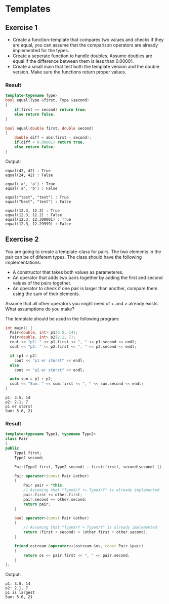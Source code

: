 # Templates
## Exercise 1
- Create a function-template that compares two values and checks if they are equal, you can assume that the comparison operators are already implemented for the types.
- Create a seperate function to handle doubles. Assume doubles are equal if the difference between them is less than 0.00001.
- Create a small main that test both the template version and the double version. Make sure the functions return proper values.

### Result
```c++
template<typename Type>
bool equal(Type &first, Type &second)
{
    if(first == second) return true;
    else return false;
}

bool equal(double first, double second)
{
    double diff = abs(first - second);
    if(diff < 0.00001) return true;
    else return false;
}
```
Output:
```console
equal(42, 42) : True
equal(24, 42) : False

equal('a', 'a') : True
equal('a', 'b') : False

equal("test", "test") : True
equal("best", "test") : False

equal(12.3, 12.3) : True
equal(12.3, 12.2) : False
equal(12.3, 12.300001) : True
equal(12.3, 12.29999) : False
```

## Exercise 2
You are going to create a template-class for pairs. The two elements in the pair can be of diferent types. The class should have the following implementations:

- A constructor that takes both values as parameteres.
- An operator that adds two pairs together by adding the first and second values of the pairs together.
- An operator to check if one pair is larger than another, compare them using the sum of their elements.

Assume that all other operators you might need of + and > already exists. What assumptions do you make?

The template should be used in the following program:
```c++
int main() {
  Pair<double, int> p1(3.5, 14);
  Pair<double, int> p2(2.1, 7);
  cout << "p1: " << p1.first << ", " << p1.second << endl;
  cout << "p2: " << p2.first << ", " << p2.second << endl;

  if (p1 > p2)
    cout << "p1 er størst" << endl;
  else
    cout << "p2 er størst" << endl;

  auto sum = p1 + p2;
  cout << "Sum: " << sum.first << ", " << sum.second << endl;
}
```
```console
p1: 3.5, 14
p2: 2.1, 7
p1 er størst
Sum: 5.6, 21
```

### Result
```c++
template<typename Type1, typename Type2>
class Pair
{
public:
    Type1 first;
    Type2 second;

    Pair(Type1 first, Type2 second) : first(first), second(second) {}

    Pair operator+(const Pair &other)
    {
        Pair pair = *this;
        // Assuming that "TypeX/Y += TypeX/Y" is already implemented
        pair.first += other.first;
        pair.second += other.second;
        return pair;
    }

    bool operator>(const Pair &other)
    {
        // Assuming that "TypeX/Y + TypeX/Y" is already implemented
        return (first + second) > (other.first + other.second);
    }

    friend ostream &operator<<(ostream &os, const Pair &pair)
    {
        return os << pair.first << ", " << pair.second;
    }
};
```
Output:
```console
p1: 3.5, 14
p2: 2.1, 7
p1 is largest
Sum: 5.6, 21
```
